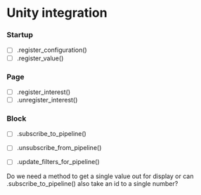 # Unity integration

### Startup
- [ ] .register_configuration()
- [ ] .register_value()

### Page
- [ ] .register_interest()
- [ ] .unregister_interest()

### Block
- [ ] .subscribe_to_pipeline()
- [ ] .unsubscribe_from_pipeline()

- [ ] .update_filters_for_pipeline()

Do we need a method to get a single value out for display or can .subscribe_to_pipeline() also take an id to a single number?